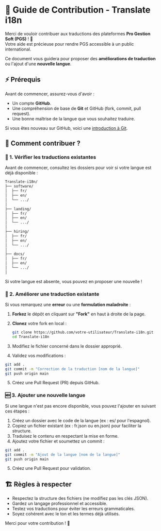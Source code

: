 # 📝 Guide de Contribution - Translate i18n

Merci de vouloir contribuer aux traductions des plateformes **Pro Gestion Soft (PGS)** ! 🚀  
Votre aide est précieuse pour rendre PGS accessible à un public international.  

Ce document vous guidera pour proposer des **améliorations de traduction** ou l'ajout d'une **nouvelle langue**.  


## ⚡ Prérequis  

Avant de commencer, assurez-vous d'avoir :  
- Un compte **GitHub**.  
- Une compréhension de base de **Git** et GitHub (fork, commit, pull request).  
- Une bonne maîtrise de la langue que vous souhaitez traduire.  

Si vous êtes nouveau sur GitHub, voici une [introduction à Git](https://git-scm.com/book/fr/v2).  


## 🚀 Comment contribuer ?  

### 📝 1. Vérifier les traductions existantes  
Avant de commencer, consultez les dossiers pour voir si votre langue est déjà disponible :
```bash
Translate-i18n/
├── software/
│  ├── fr/
│  ├── en/
│  └── .../
│
├── landing/
│  ├── fr/
│  ├── en/
│  └── .../
│
├── hiring/
│  ├── fr/
│  ├── en/
│  └── .../
│
├── docs/
│  ├── fr/
│  ├── en/
│  └── .../
│
```

Si votre langue est absente, vous pouvez en proposer une nouvelle !  


### 🔄 2. Améliorer une traduction existante  
Si vous remarquez une **erreur** ou une **formulation maladroite** :  
1. **Forkez** le dépôt en cliquant sur **"Fork"** en haut à droite de la page.  
2. **Clonez** votre fork en local :  
   ```bash
   git clone https://github.com/votre-utilisateur/Translate-i18n.git
   cd Translate-i18n
   ```

3. Modifiez le fichier concerné dans le dossier approprié.
4. Validez vos modifications :
```bash
git add .
git commit -m "Correction de la traduction [nom de la langue]"
git push origin main
```


5. Créez une Pull Request (PR) depuis GitHub.


### 🆕 3. Ajouter une nouvelle langue

Si une langue n'est pas encore disponible, vous pouvez l'ajouter en suivant ces étapes :

1. Créez un dossier avec le code de la langue (ex : es/ pour l'espagnol).
2. Copiez un fichier existant (ex : fr.json ou en.json) pour faciliter la structure.
3. Traduisez le contenu en respectant la mise en forme.
4. Ajoutez votre fichier et soumettez un commit :
```bash
git add .
git commit -m "Ajout de la langue [nom de la langue]"
git push origin main
```
5. Créez une Pull Request pour validation.


## 🏗️ Règles à respecter

- Respectez la structure des fichiers (ne modifiez pas les clés JSON).
- Gardez un langage professionnel et accessible.
- Testez vos traductions pour éviter les erreurs grammaticales.
- Soyez cohérent avec le ton et les termes déjà utilisés.



Merci pour votre contribution ! 🎉

